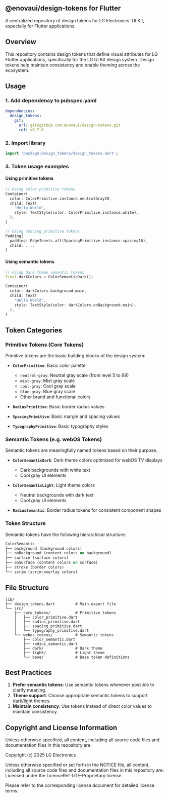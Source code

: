 ## @enovaui/design-tokens for Flutter

A centralized repository of design tokens for LG Electronics' UI Kit, especially for Flutter applications.

## Overview

This repository contains design tokens that define visual attributes for LG Flutter applications, specifically for the LG UI Kit design system. Design tokens help maintain consistency and enable theming across the ecosystem.

## Usage

### 1. Add dependency to pubspec.yaml

```yaml
dependencies:
  design_tokens:
    git:
      url: git@github.com:enovaui/design-tokens.git
      ref: v0.7.0
```

### 2. Import library

```dart
import 'package:design_tokens/design_tokens.dart';
```

### 3. Token usage examples

#### Using primitive tokens

```dart
// Using color primitive tokens
Container(
  color: ColorPrimitive.instance.neutralGray20,
  child: Text(
    'Hello World',
    style: TextStyle(color: ColorPrimitive.instance.white),
  ),
)

// Using spacing primitive tokens
Padding(
  padding: EdgeInsets.all(SpacingPrimitive.instance.spacing16),
  child: ...,
)
```

#### Using semantic tokens

```dart
// Using dark theme semantic tokens
final darkColors = ColorSemanticDark();

Container(
  color: darkColors.background.main,
  child: Text(
    'Hello World',
    style: TextStyle(color: darkColors.onBackground.main),
  ),
)
```

## Token Categories

### Primitive Tokens (Core Tokens)

Primitive tokens are the basic building blocks of the design system:

- **`ColorPrimitive`**: Basic color palette

  - `neutral-gray`: Neutral gray scale (from level 5 to 99)
  - `mist-gray`: Mist gray scale
  - `cool-gray`: Cool gray scale
  - `blue-gray`: Blue gray scale
  - Other brand and functional colors

- **`RadiusPrimitive`**: Basic border radius values
- **`SpacingPrimitive`**: Basic margin and spacing values
- **`TypographyPrimitive`**: Basic typography styles

### Semantic Tokens (e.g. webOS Tokens)

Semantic tokens are meaningfully named tokens based on their purpose.

- **`ColorSemanticDark`**: Dark theme colors optimized for webOS TV displays

  - Dark backgrounds with white text
  - Cool gray UI elements

- **`ColorSemanticLight`**: Light theme colors

  - Neutral backgrounds with dark text
  - Cool gray UI elements

- **`RadiusSemantic`**: Border radius tokens for consistent component shapes

### Token Structure

Semantic tokens have the following hierarchical structure:

```dart
ColorSemantic
├── background (background colors)
├── onBackground (content colors on background)
├── surface (surface colors)
├── onSurface (content colors on surface)
├── stroke (border colors)
└── scrim (scrim/overlay colors)
```

## File Structure

```
lib/
├── design_tokens.dart         # Main export file
└── src/
    ├── core_tokens/           # Primitive tokens
    │   ├── color_primitive.dart
    │   ├── radius_primitive.dart
    │   ├── spacing_primitive.dart
    │   └── typography_primitive.dart
    └── webos_tokens/          # Semantic tokens
        ├── color_semantic.dart
        ├── radius_semantic.dart
        ├── dark/              # Dark theme
        ├── light/             # Light theme
        └── base/              # Base token definitions
```

## Best Practices

1. **Prefer semantic tokens**: Use semantic tokens whenever possible to clarify meaning.
2. **Theme support**: Choose appropriate semantic tokens to support dark/light themes.
3. **Maintain consistency**: Use tokens instead of direct color values to maintain consistency.

## Copyright and License Information

Unless otherwise specified, all content, including all source code files and documentation files in this repository are:

Copyright (c) 2025 LG Electronics

Unless otherwise specified or set forth in the NOTICE file, all content, including all source code files and documentation files in this repository are:
Licensed under the LicenseRef-LGE-Proprietary license.

Please refer to the corresponding license document for detailed license terms.
